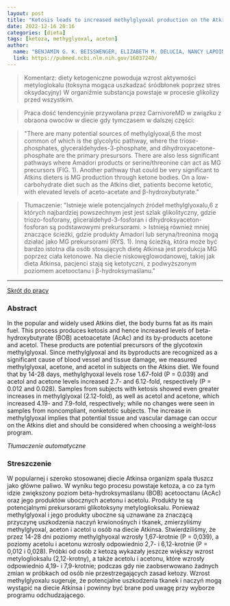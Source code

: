 ```yaml
---
layout: post
title: "Ketosis leads to increased methylglyoxal production on the Atkins diet "
date: 2022-12-16 20:16
categories: [dieta]
tags: [ketoza, methyglyoxal, aceton]
author:
  name: "BENJAMIN G. K. BEISSWENGER, ELIZABETH M. DELUCIA, NANCY LAPOINT, REBECCA J. SANFORD, AND PAUL J. BEISSWENGER "
  link: https://pubmed.ncbi.nlm.nih.gov/16037240/
---
```


> Komentarz:
> diety ketogeniczne powoduja wzrost aktywności metyloglokalu (toksyna mogąca uszkadzać śródbłonek poprzez stres oksydacyjny)
> W organiźmie substancja powstaje w procesie glikolizy przed wszystkim.

> Praca dość tendencyjnie przywołana przez CarnivoreMD w związku z obraona owoców w diecie gdy tymczasem w dalszej części:

> "There are many potential sources of methylglyoxal,6 the most common of which is the glycolytic pathway, where the triose-phosphates, 
> glyceraldehydes-3-phosphate, and dihydroxyacetone-phosphate are the primary presursors. 
> There are also less significant pathways where Amadori products or serine/threonine can act as MG precursors (FIG. 1). 
> Another pathway that could be very significant to Atkins dieters is MG production through ketone bodies. 
> On a low-carbohydrate diet such as the Atkins diet, patients become ketotic, with elevated levels of aceto-acetate and  β-hydroxybutyrate."

> Tłumaczenie: "Istnieje wiele potencjalnych źródeł methylglyoxalu,6 z których najbardziej powszechnym jest
> jest szlak glikolityczny, gdzie triozo-fosforany, gliceraldehyd-3-fosforan i dihydroksyaceton-fosforan są podstawowymi prekursorami. > Istnieją również mniej znaczące ścieżki, gdzie produkty Amadori lub seryna/treonina mogą działać jako MG
> prekursorami (RYS. 1). Inną ścieżką, która może być bardzo istotna dla osób stosujących dietę Atkinsa
> jest produkcja MG poprzez ciała ketonowe. Na diecie niskowęglowodanowej, takiej jak dieta Atkinsa, pacjenci stają się ketotyczni, z podwyższonym poziomem acetooctanu i β-hydroksymaślanu." 

<hr>

[Skrót do pracy](https://pubmed.ncbi.nlm.nih.gov/16037240/) 

### Abstract
In the popular and widely used Atkins diet, the body burns fat as its main fuel. This process produces ketosis and hence increased levels of beta-hydroxybutyrate (BOB) acetoacetate (AcAc) and its by-products acetone and acetol. These products are potential precursors of the glycotoxin methylglyoxal. Since methylglyoxal and its byproducts are recognized as a significant cause of blood vessel and tissue damage, we measured methylglyoxal, acetone, and acetol in subjects on the Atkins diet. We found that by 14-28 days, methylghyoxal levels rose 1.67-fold (P = 0.039) and acetol and acetone levels increased 2.7- and 6.12-fold, respectively (P = 0.012 and 0.028). Samples from subjects with ketosis showed even greater increases in methylglyoxal (2.12-fold), as well as acetol and acetone, which increased 4.19- and 7.9-fold, respectively; while no changes were seen in samples from noncompliant, nonketotic subjects. The increase in methylglyoxal implies that potential tissue and vascular damage can occur on the Atkins diet and should be considered when choosing a weight-loss program.

*Tłumaczenie automatyczne*

### Streszczenie
W popularnej i szeroko stosowanej diecie Atkinsa organizm spala tłuszcz jako główne paliwo. W wyniku tego procesu powstaje ketoza, a co za tym idzie zwiększony poziom beta-hydroksymaślanu (BOB) acetooctanu (AcAc) oraz jego produktów ubocznych acetonu i acetolu. Produkty te są potencjalnymi prekursorami glikotoksyny metyloglioksalu. Ponieważ methylglyoxal i jego produkty uboczne są uznawane za znaczącą przyczynę uszkodzenia naczyń krwionośnych i tkanek, zmierzyliśmy methylglyoxal, aceton i acetol u osób na diecie Atkinsa. Stwierdziliśmy, że przez 14-28 dni poziomy methylghyoxal wzrosły 1,67-krotnie (P = 0,039), a poziomy acetolu i acetonu wzrosły odpowiednio 2,7- i 6,12-krotnie (P = 0,012 i 0,028). Próbki od osób z ketozą wykazały jeszcze większy wzrost metyloglioksalu (2,12-krotny), a także acetolu i acetonu, które wzrosły odpowiednio 4,19- i 7,9-krotnie; podczas gdy nie zaobserwowano żadnych zmian w próbkach od osób nie przestrzegających zasad ketozy. Wzrost methylglyoxalu sugeruje, że potencjalne uszkodzenia tkanek i naczyń mogą wystąpić na diecie Atkinsa i powinny być brane pod uwagę przy wyborze programu odchudzającego.